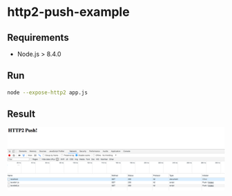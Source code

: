 # http2-push-example

## Requirements

- Node.js > 8.4.0

## Run

```sh
node --expose-http2 app.js
```

## Result

![HTTP/2 push](/network.png)
